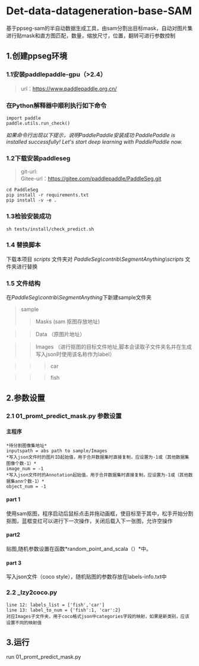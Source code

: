 # Det-data-datageneration-base-SAM
基于ppseg-sam的半自动数据生成工具，由sam分割出目标mask，自动对图片集进行贴mask和直方图匹配，数量，缩放尺寸，位置，翻转可进行参数控制

## 1.创建ppseg环境
### 1.1安装paddlepaddle-gpu（>2.4）
> url：https://www.paddlepaddle.org.cn/
### 在Python解释器中顺利执行如下命令
```
import paddle 
paddle.utils.run_check()
```
*如果命令行出现以下提示，说明PaddlePaddle安装成功*
*PaddlePaddle is installed successfully! Let's start deep learning with PaddlePaddle now.*

### 1.2下载安装paddleseg
> git-url:  
> Gitee-url：https://gitee.com/paddlepaddle/PaddleSeg.git
```
cd PaddleSeg
pip install -r requirements.txt
pip install -v -e .
```
### 1.3检验安装成功
```
sh tests/install/check_predict.sh
```
### 1.4 替换脚本
下载本项目 *scripts* 文件夹对 *PaddleSeg\contrib\SegmentAnything\scripts* 文件夹进行替换
### 1.5 文件结构
在*PaddleSeg\contrib\SegmentAnything*下新建sample文件夹
> sample
> > Masks (sam 抠图存放地址)

> > Data （原图片地址）

> > Images （进行抠图的目标文件地址,脚本会读取子文件夹名并在生成写入json时使用该名称作为label）

> > > car

> > > fish

## 2.参数设置
### 2.1 01_promt_predict_mask.py 参数设置
#### 主程序
    *待分割图像集地址*
    inputspath = abs path to sample/Images  
    *写入json文件时的图片ID起始值，用于合并数据集时直接复制，应设置为-1或（其他数据集图像个数-1）*
    image_num = -1
    *写入json文件时的Annotation起始值，用于合并数据集时直接复制，应设置为-1或（其他数据集ann个数-1）*
    object_num = -1
#### part 1
  使用sam抠图，程序启动后鼠标点击并拖动画框，使目标至于其中，松手开始分割抠图，蓝框变红可以进行下一次操作，关闭后载入下一张图，允许空操作
#### part2
  贴图,随机参数设置在函数*random_point_and_scala（）*中。
#### part 3
  写入json文件（coco style），随机贴图的参数存放在labels-info.txt中
### 2.2 _lzy2coco.py
    line 12: labels_list = ['fish','car']
    line 13: label_to_num = {'fish':1, 'car':2}
    对应Images子文件夹，用于coco格式json中categories字段的映射，如果是新类别，应该设置不同的映射值
## 3.运行
run 01_promt_predict_mask.py
    
